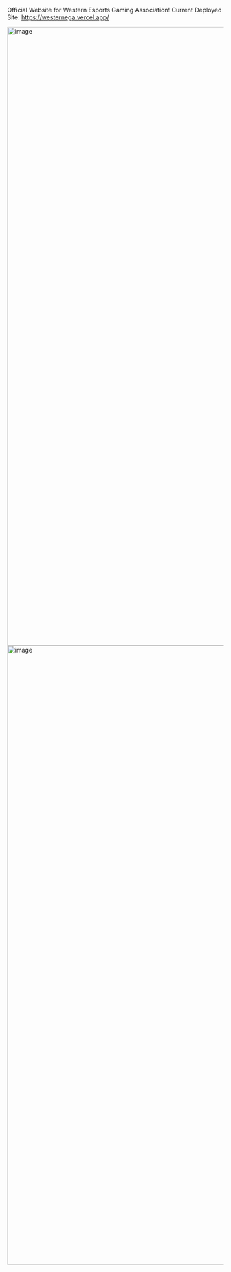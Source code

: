 Official Website for Western Esports Gaming Association!
Current Deployed Site: https://westernega.vercel.app/


<img width="1438" alt="image" src="https://github.com/elyknehc/wegawebsite/assets/94413491/57fc7841-d2e7-49e7-8b27-c0ba797f0236">
<img width="1440" alt="image" src="https://github.com/elyknehc/wegawebsite/assets/94413491/5ae3e060-4bef-4414-9c01-cbf21f8dd742">
